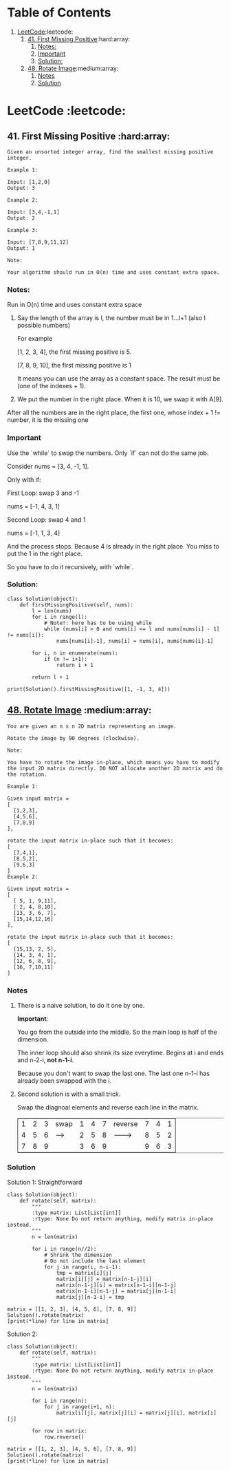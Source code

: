 
# Table of Contents

1.  [LeetCode](#org120af48):leetcode:
    1.  [41. First Missing Positive](#orgd6a4968):hard:array:
        1.  [Notes:](#org321622f)
        2.  [Important](#org7fc172d)
        3.  [Solution:](#orgbb44cc5)
    2.  [48. Rotate Image](#orgec3800b):medium:array:
        1.  [Notes](#orgdf4dc20)
        2.  [Solution](#orgb256582)


<a id="org120af48"></a>

# LeetCode     :leetcode:



<a id="orgd6a4968"></a>

## 41. First Missing Positive     :hard:array:

    Given an unsorted integer array, find the smallest missing positive integer.
    
    Example 1:
    
    Input: [1,2,0]
    Output: 3
    
    Example 2:
    
    Input: [3,4,-1,1]
    Output: 2
    
    Example 3:
    
    Input: [7,8,9,11,12]
    Output: 1
    
    Note:
    
    Your algorithm should run in O(n) time and uses constant extra space.


<a id="org321622f"></a>

### Notes:

Run in O(n) time and uses constant extra space

1.  Say the length of the array is l, the number must be in 1&#x2026;l+1 (also l possible numbers)
    
    For example 
    
    [1, 2, 3, 4], the first missing positive is 5.
    
    [7, 8, 9, 10], the first missing positive is 1
    
    It means you can use the array as a constant space. The result must be (one of the indexes + 1).

2.  We put the number in the right place. When it is 10, we swap it with A[9].

After all the numbers are in the right place, the first one, whose index + 1 != number, it is the missing one


<a id="org7fc172d"></a>

### Important

Use the \`while\` to swap the numbers. Only \`if\` can not do the same job.

Consider nums = [3, 4, -1, 1].

Only with if:

First Loop: swap 3 and -1

nums = [-1, 4, 3, 1]

Second Loop: swap 4 and 1

nums = [-1, 1, 3, 4]

And the process stops. Because 4 is already in the right place. You miss to put the 1 in the right place.

So you have to do it recursively, with \`while\`.


<a id="orgbb44cc5"></a>

### Solution:

    class Solution(object):
        def firstMissingPositive(self, nums):
            l = len(nums)
            for i in range(l):
                # Note!: here has to be using while
                while (nums[i] > 0 and nums[i] <= l and nums[nums[i] - 1] != nums[i]):
                    nums[nums[i]-1], nums[i] = nums[i], nums[nums[i]-1]
    
            for i, n in enumerate(nums):
                if (n != i+1):
                    return i + 1
    
            return l + 1
    
    print(Solution().firstMissingPositive([1, -1, 3, 4]))


<a id="orgec3800b"></a>

## [48. Rotate Image](https://leetcode.com/problems/rotate-image/)     :medium:array:

    You are given an n x n 2D matrix representing an image.
    
    Rotate the image by 90 degrees (clockwise).
    
    Note:
    
    You have to rotate the image in-place, which means you have to modify the input 2D matrix directly. DO NOT allocate another 2D matrix and do the rotation.
    
    Example 1:
    
    Given input matrix = 
    [
      [1,2,3],
      [4,5,6],
      [7,8,9]
    ],
    
    rotate the input matrix in-place such that it becomes:
    [
      [7,4,1],
      [8,5,2],
      [9,6,3]
    ]
    Example 2:
    
    Given input matrix =
    [
      [ 5, 1, 9,11],
      [ 2, 4, 8,10],
      [13, 3, 6, 7],
      [15,14,12,16]
    ], 
    
    rotate the input matrix in-place such that it becomes:
    [
      [15,13, 2, 5],
      [14, 3, 4, 1],
      [12, 6, 8, 9],
      [16, 7,10,11]
    ]


<a id="orgdf4dc20"></a>

### Notes

1.  There is a naive solution, to do it one by one.
    
    **Important**: 
    
    You go from the outside into the middle. So the main loop is half of the dimension. 
    
    The inner loop should also shrink its size everytime. Begins at i and ends and n-2-i, **not n-1-i**. 
    
    Because you don't want to swap the last one. The last one n-1-i has already been swapped with the i.

2.  Second solution is with a small trick.
    
    Swap the diagnoal elements and reverse each line in the matrix.
    
    <table border="2" cellspacing="0" cellpadding="6" rules="groups" frame="hsides">
    
    
    <colgroup>
    <col  class="org-right" />
    
    <col  class="org-right" />
    
    <col  class="org-right" />
    
    <col  class="org-left" />
    
    <col  class="org-right" />
    
    <col  class="org-right" />
    
    <col  class="org-right" />
    
    <col  class="org-left" />
    
    <col  class="org-right" />
    
    <col  class="org-right" />
    
    <col  class="org-right" />
    </colgroup>
    <tbody>
    <tr>
    <td class="org-right">1</td>
    <td class="org-right">2</td>
    <td class="org-right">3</td>
    <td class="org-left">swap</td>
    <td class="org-right">1</td>
    <td class="org-right">4</td>
    <td class="org-right">7</td>
    <td class="org-left">reverse</td>
    <td class="org-right">7</td>
    <td class="org-right">4</td>
    <td class="org-right">1</td>
    </tr>
    
    
    <tr>
    <td class="org-right">4</td>
    <td class="org-right">5</td>
    <td class="org-right">6</td>
    <td class="org-left">&#x2014;></td>
    <td class="org-right">2</td>
    <td class="org-right">5</td>
    <td class="org-right">8</td>
    <td class="org-left">-&#x2013;&#x2014;></td>
    <td class="org-right">8</td>
    <td class="org-right">5</td>
    <td class="org-right">2</td>
    </tr>
    
    
    <tr>
    <td class="org-right">7</td>
    <td class="org-right">8</td>
    <td class="org-right">9</td>
    <td class="org-left">&#xa0;</td>
    <td class="org-right">3</td>
    <td class="org-right">6</td>
    <td class="org-right">9</td>
    <td class="org-left">&#xa0;</td>
    <td class="org-right">9</td>
    <td class="org-right">6</td>
    <td class="org-right">3</td>
    </tr>
    </tbody>
    </table>


<a id="orgb256582"></a>

### Solution

Solution 1: Straightforward

    class Solution(object):
        def rotate(self, matrix):
            """
            :type matrix: List[List[int]]
            :rtype: None Do not return anything, modify matrix in-place instead.
            """
            n = len(matrix)
    
            for i in range(n//2):
                # Shrink the dimension
                # Do not include the last element
                for j in range(i, n-i-1):
                    tmp = matrix[i][j]
                    matrix[i][j] = matrix[n-1-j][i]
                    matrix[n-1-j][i] = matrix[n-1-i][n-1-j]
                    matrix[n-1-i][n-1-j] = matrix[j][n-1-i]
                    matrix[j][n-1-i] = tmp
    
    matrix = [[1, 2, 3], [4, 5, 6], [7, 8, 9]]
    Solution().rotate(matrix)
    [print(*line) for line in matrix]

Solution 2:

    class Solution(object):
        def rotate(self, matrix):
            """
            :type matrix: List[List[int]]
            :rtype: None Do not return anything, modify matrix in-place instead.
            """
            n = len(matrix)
    
            for i in range(n):
                for j in range(i+1, n):
                    matrix[i][j], matrix[j][i] = matrix[j][i], matrix[i][j]
    
            for row in matrix:
                row.reverse()
    
    matrix = [[1, 2, 3], [4, 5, 6], [7, 8, 9]]
    Solution().rotate(matrix)
    [print(*line) for line in matrix]

